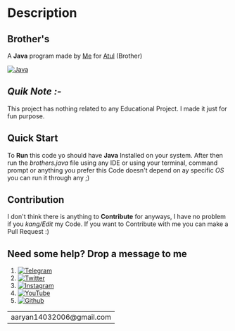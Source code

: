 # Description
## Brother's
  A **Java** program made by [Me](https://github.com/Hellboy-Aaryan) for [Atul](https://github.com/hellboi-atul) (Brother)
  
  [![Java](https://img.shields.io/badge/Java-ED8B00?style=for-the-badge&logo=java&logoColor=white)]()
  ## _Quik Note :-_
  This project has nothing related to any Educational Project. I made it just for fun purpose. 
  
## Quick Start
  To **Run** this code yo should have **Java** Installed on your system.
  After then run the _brothers.java_ file using any IDE or using your terminal, command prompt or anything you prefer this Code doesn't depend on ay   specific _OS_ you can run it through any ;)

## Contribution
  I don't think there is anything to **Contribute** for anyways, I have no problem if you _kang/Edit_ my Code. If you want to Contribute with me you   can make a Pull Request :)
  
## Need some help? Drop a message to me 
1) [![Telegram](https://img.shields.io/badge/Telegram-2CA5E0?style=for-the-badge&logo=telegram&logoColor=white)](https://t.me/Hellion_OP)
2) [![Twitter](https://img.shields.io/badge/Twitter-1DA1F2?style=for-the-badge&logo=twitter&logoColor=white)](https://twitter.com/Aaryan14032006)
3) [![Instagram](https://img.shields.io/badge/Instagram-E4405F?style=for-the-badge&logo=instagram&logoColor=white)](https://www.instagram.com/aaryan14032006/)
4) [![YouTube](https://img.shields.io/badge/YouTube-FF0000?style=for-the-badge&logo=youtube&logoColor=white)](https://www.youtube.com/channel/UC1lFgnNb6sDbahGxmHBT7jQ)
5) [![Github](https://img.shields.io/badge/GitHub-100000?style=for-the-badge&logo=github&logoColor=white)](https://github.com/Hellboy-Aaryan)
<table>
    <tr>
        <td>aaryan14032006@gmail.com</td>
    </tr>
</table>

  

  
